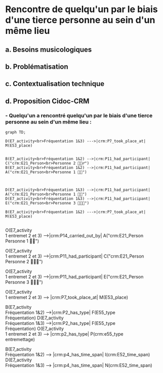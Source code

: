 # Rencontre de quelqu'un par le biais d'une tierce personne au sein d'un même lieu

## a. Besoins musicologiques

## b. Problématisation

## c. Contextualisation technique

## d. Proposition Cidoc-CRM

### - Quelqu'un a rencontré quelqu'un par le biais d'une tierce personne au sein d'un même lieu :

```mermaid
graph TD;

D(E7_activity<br>Fréquentation 1&3) --->|crm:P7_took_place_at| M(E53_place)


B(E7_activity<br>Fréquentation 1&2) -->|crm:P11_had_participant| C("crm:E21_Person<br>Personne 2 🧔🏻‍♂️")
B(E7_activity<br>Fréquentation 1&2) -->|crm:P11_had_participant| A("crm:E21_Person<br>Personne 1 👩🏼")



D(E7_activity<br>Fréquentation 1&3) -->|crm:P11_had_participant| A("crm:E21_Person<br>Personne 1 👩🏼")
D(E7_activity<br>Fréquentation 1&3) -->|crm:P11_had_participant| E("crm:E21_Person<br>Personne 3 👩🏻‍🦰")

B(E7_activity<br>Fréquentation 1&2) --->|crm:P7_took_place_at| M(E53_place)


```

O(E7_activity<br>1 entremet 2 et 3) -->|crm:P14_carried_out_by| A("crm:E21_Person<br>Personne 1 👩🏼")

O(E7_activity<br>1 entremet 2 et 3) -->|crm:P11_had_participant| C("crm:E21_Person<br>Personne 2 🧔🏻‍♂️")

O(E7_activity<br>1 entremet 2 et 3) -->|crm:P11_had_participant| E("crm:E21_Person<br>Personne 3 👩🏻‍🦰")





O(E7_activity<br>1 entremet 2 et 3) --> |crm:P7_took_place_at| M(E53_place)

B(E7_activity<br>Fréquentation 1&2) -->|crm:P2_has_type| F(E55_type<br>Fréquentation)
D(E7_activity<br>Fréquentation 1&3) -->|crm:P2_has_type| F(E55_type<br>Fréquentation)
O(E7_activity<br>1 entremet 2 et 3) --> |crm:p2_has_type| P(crm:e55_type<br>entremettage)

B(E7_activity<br>Fréquentation 1&2) --> |crm:p4_has_time_span| I(crm:E52_time_span)
D(E7_activity<br>Fréquentation 1&3) --> |crm:p4_has_time_span| N(crm:E52_time_span)
